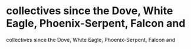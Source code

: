 # collectives since the Dove, White Eagle, Phoenix-Serpent, Falcon and

collectives since the Dove, White Eagle, Phoenix-Serpent, Falcon and